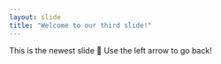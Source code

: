 ```yaml
---
layout: slide
title: "Welcome to our third slide!"
---
```

This is the newest  slide :tada:
Use the left arrow to go back!
